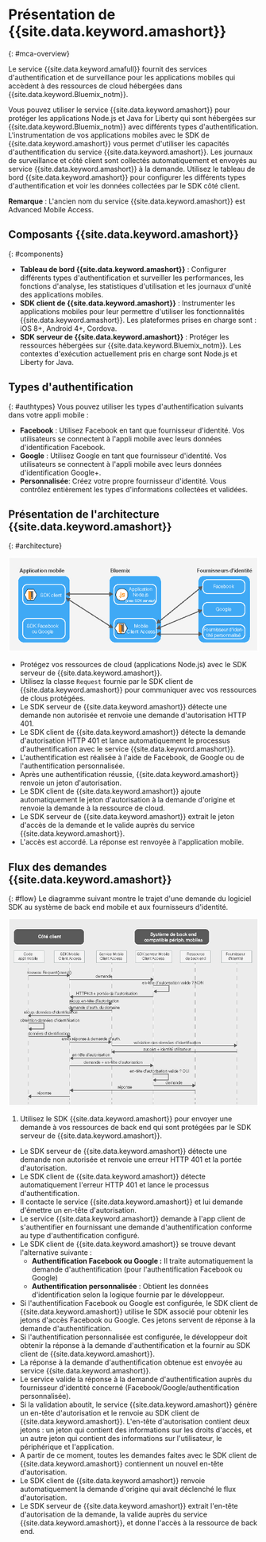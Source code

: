 # Présentation de {{site.data.keyword.amashort}}
{: #mca-overview}

Le service {{site.data.keyword.amafull}} fournit des services d'authentification et de surveillance pour les
applications mobiles qui accèdent à des ressources de cloud hébergées dans {{site.data.keyword.Bluemix_notm}}.

Vous pouvez utiliser le service {{site.data.keyword.amashort}} pour protéger les applications Node.js et Java for Liberty qui sont hébergées sur {{site.data.keyword.Bluemix_notm}} avec différents types d'authentification. L'instrumentation de vos applications mobiles avec le SDK de {{site.data.keyword.amashort}} vous permet d'utiliser les capacités d'authentification du service {{site.data.keyword.amashort}}. Les journaux de surveillance et côté client sont collectés automatiquement et envoyés au service {{site.data.keyword.amashort}} à la demande.
Utilisez le tableau de bord {{site.data.keyword.amashort}} pour configurer les différents types d'authentification et voir les données collectées par le SDK côté client.

**Remarque** : L'ancien nom du service {{site.data.keyword.amashort}} est Advanced Mobile Access.

## Composants {{site.data.keyword.amashort}}
{: #components}

* **Tableau de bord {{site.data.keyword.amashort}}** : Configurer différents types d'authentification et surveiller les performances, les fonctions d'analyse, les statistiques d'utilisation et les journaux d'unité des applications mobiles.
* **SDK client de {{site.data.keyword.amashort}}** : Instrumenter les applications mobiles pour leur permettre d'utiliser les fonctionnalités {{site.data.keyword.amashort}}. Les plateformes prises en charge sont : iOS 8+, Android 4+, Cordova.
* **SDK serveur de {{site.data.keyword.amashort}}** : Protéger les ressources hébergées sur {{site.data.keyword.Bluemix_notm}}. Les contextes d'exécution actuellement pris en charge sont Node.js et Liberty for Java.

## Types d'authentification
{: #authtypes}
Vous pouvez utiliser les types d'authentification suivants dans votre appli mobile :
* **Facebook** : Utilisez Facebook en tant que fournisseur d'identité. Vos utilisateurs se connectent à l'appli mobile avec leurs données
d'identification Facebook.
* **Google** : Utilisez Google en tant que fournisseur d'identité. Vos utilisateurs se connectent à l'appli mobile avec leurs données
d'identification Google+.
* **Personnalisée**: Créez votre propre fournisseur d'identité. Vous contrôlez entièrement les types d'informations collectées et validées.

## Présentation de l'architecture {{site.data.keyword.amashort}}
{: #architecture}

![image](images/mca-overview.jpg)

* Protégez vos ressources de cloud (applications Node.js) avec le SDK serveur de {{site.data.keyword.amashort}}.
* Utilisez la classe `Request` fournie par le SDK client de {{site.data.keyword.amashort}} pour communiquer avec vos ressources de  clous protégées.
* Le SDK serveur de {{site.data.keyword.amashort}} détecte une demande non autorisée et renvoie une demande d'autorisation HTTP 401.
* Le SDK client de {{site.data.keyword.amashort}} détecte la demande d'autorisation HTTP 401 et lance automatiquement le processus d'authentification avec le service {{site.data.keyword.amashort}}.
* L'authentification est réalisée à l'aide de Facebook, de Google ou de l'authentification personnalisée.
* Après une authentification réussie, {{site.data.keyword.amashort}} renvoie un jeton d'autorisation.
* Le SDK client de {{site.data.keyword.amashort}} ajoute automatiquement le jeton d'autorisation à la demande d'origine et renvoie la demande à la ressource de cloud.
* Le SDK serveur de {{site.data.keyword.amashort}} extrait le jeton d'accès de la demande et le valide auprès du service {{site.data.keyword.amashort}}.
* L'accès est accordé.  La réponse est renvoyée à l'application mobile.

## Flux des demandes {{site.data.keyword.amashort}}
{: #flow}
Le diagramme suivant montre le trajet d'une demande du logiciel SDK au système de back end mobile et aux fournisseurs d'identité.

![image](images/mca-sequence-overview.jpg)

1. Utilisez le SDK {{site.data.keyword.amashort}} pour envoyer une demande à vos ressources de back end qui sont protégées par le SDK serveur de {{site.data.keyword.amashort}}.
* Le SDK serveur de {{site.data.keyword.amashort}} détecte une demande non autorisée et renvoie une erreur HTTP 401 et la portée d'autorisation.
* Le SDK client de {{site.data.keyword.amashort}} détecte automatiquement l'erreur HTTP 401 et lance le processus d'authentification.
* Il contacte le service {{site.data.keyword.amashort}} et lui demande d'émettre un en-tête d'autorisation.
* Le service {{site.data.keyword.amashort}} demande à l'app client de s'authentifier en fournissant une demande d'authentification conforme au type d'authentification configuré.
* Le SDK client de {{site.data.keyword.amashort}} se trouve devant l'alternative suivante :
   *  **Authentification Facebook ou Google :** Il traite automatiquement la demande d'authentification (pour l'authentification Facebook ou Google)
   * **Authentification personnalisée** : Obtient les données d'identification selon la logique fournie par le développeur.
* Si l'authentification Facebook ou Google est configurée, le SDK client de {{site.data.keyword.amashort}} utilise le SDK associé pour obtenir les jetons d'accès Facebook ou Google.
Ces jetons servent de réponse à la demande d'authentification.
* Si l'authentification personnalisée est configurée, le développeur doit obtenir la réponse à la demande d'authentification et la fournir au SDK client de {{site.data.keyword.amashort}}.
* La réponse à la demande d'authentification obtenue est envoyée au service {{site.data.keyword.amashort}}.
* Le service valide la réponse à la demande d'authentification auprès du fournisseur d'identité concerné (Facebook/Google/authentification personnalisée).
* Si la validation aboutit, le service {{site.data.keyword.amashort}} génère un en-tête d'autorisation et le renvoie au SDK client de {{site.data.keyword.amashort}}. L'en-tête d'autorisation contient deux jetons : un jeton qui contient des informations sur les droits d'accès, et un autre jeton qui contient des informations sur l'utilisateur, le périphérique et l'application.
* A partir de ce moment, toutes les demandes faites avec le SDK client de {{site.data.keyword.amashort}} contiennent un nouvel en-tête d'autorisation.
* Le SDK client de {{site.data.keyword.amashort}} renvoie automatiquement la demande d'origine qui avait déclenché le flux d'autorisation.
* Le SDK serveur de {{site.data.keyword.amashort}} extrait l'en-tête d'autorisation de la demande, la valide auprès du service {{site.data.keyword.amashort}}, et donne l'accès à la  ressource de back end.
